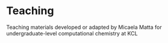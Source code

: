 # Teaching

Teaching materials developed or adapted by Micaela Matta for undergraduate-level computational chemistry at KCL
